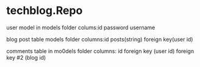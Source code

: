# techblog.Repo

user model in models folder
colums:id
password
username

blog post table models folder
columns:id
posts(string)
foreign key(user id)

comments table in mo0dels folder
columns:
id
foreign key (user id)
foreign key #2 (blog id)
